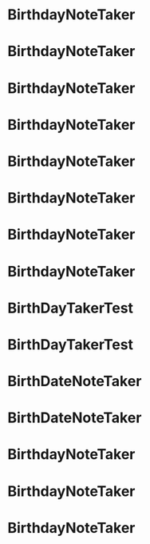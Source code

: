 # BirthdayNoteTaker
# BirthdayNoteTaker
# BirthdayNoteTaker
# BirthdayNoteTaker
# BirthdayNoteTaker
# BirthdayNoteTaker
# BirthdayNoteTaker
# BirthdayNoteTaker
# BirthDayTakerTest
# BirthDayTakerTest
# BirthDateNoteTaker
# BirthDateNoteTaker
# BirthdayNoteTaker
# BirthdayNoteTaker
# BirthdayNoteTaker
